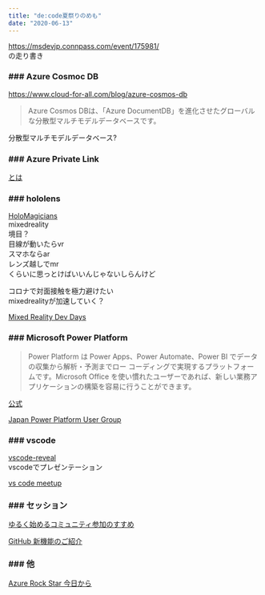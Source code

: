 ```yaml
---
title: "de:code夏祭りのめも"
date: "2020-06-13"
---
```

  
https://msdevjp.connpass.com/event/175981/  
の走り書き
  
### ### Azure Cosmoc DB
  
https://www.cloud-for-all.com/blog/azure-cosmos-db  
> Azure Cosmos DBは、「Azure DocumentDB」を進化させたグローバルな分散型マルチモデルデータベースです。  

分散型マルチモデルデータベース?

### ### Azure Private Link
  
[とは](https://docs.microsoft.com/ja-jp/azure/private-link/private-link-overview)
  
### ### hololens  

[HoloMagicians](http://holomagicians.azurewebsites.net/)  
mixedreality  
境目？  
目線が動いたらvr  
スマホならar  
レンズ越しでmr  
くらいに思っとけばいいんじゃないしらんけど  
  
コロナで対面接触を極力避けたい  
mixedrealityが加速していく？  

[Mixed Reality Dev Days](https://wpteq.org/windows/post-56460/)  


### ### Microsoft Power Platform
> Power Platform は Power Apps、Power Automate、Power BI でデータの収集から解析・予測までロー コーディングで実現するプラットフォームです。Microsoft Office を使い慣れたユーザーであれば、新しい業務アプリケーションの構築を容易に行うことができます。  

[公式](https://www.microsoft.com/ja-jp/biz/dynamics/power-platform.aspx)

[Japan Power Platform User Group](https://power-platform.connpass.com/)

### ### vscode
  
[vscode-reveal](https://github.com/evilz/vscode-reveal)  
vscodeでプレゼンテーション  
  
[vs code meetup](https://vscode.connpass.com/)

### ### セッション
[ゆるく始めるコミュニティ参加のすすめ](https://www.microsoft.com/ja-jp/events/decode/2020session/detail.aspx?sid=C03&tk=C)
  
[GitHub 新機能のご紹介](https://www.microsoft.com/ja-jp/events/decode/2020session/detail.aspx?sid=Z03)
  
### ### 他
[Azure Rock Star 今日から](https://www.microsoft.com/ja-jp/events/top/azure-rock-star.aspx)  
